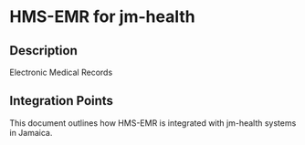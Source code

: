 # HMS-EMR for jm-health

## Description

Electronic Medical Records

## Integration Points

This document outlines how HMS-EMR is integrated with jm-health systems in Jamaica.
